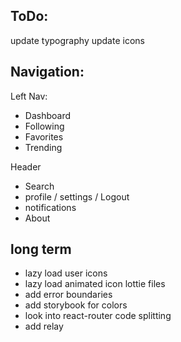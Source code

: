 ## ToDo:
update typography
update icons

## Navigation:

Left Nav:
* Dashboard
* Following
* Favorites
* Trending

Header
* Search
* profile / settings / Logout
* notifications
* About

## long term
- lazy load user icons
- lazy load animated icon lottie files
- add error boundaries
- add storybook for colors
- look into react-router code splitting
- add relay
